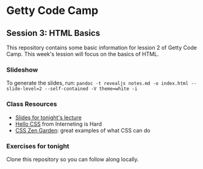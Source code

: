 # Getty Code Camp
## Session 3: HTML Basics

This repository contains some basic information for lession 2 of Getty Code
Camp. This week's lession will focus on the basics of HTML.

### Slideshow
To generate the slides, run:
`pandoc -t revealjs notes.md -o index.html --slide-level=2 --self-contained -V theme=white -i`

### Class Resources
- [Slides for tonight's lecture]()
- [Hello CSS](https://internetingishard.com/html-and-css/hello-css/) from
  Interneting is Hard
- [CSS Zen Garden](http://www.csszengarden.com/): great examples of what CSS can do

### Exercises for tonight
Clone this repository so you can follow along locally.
